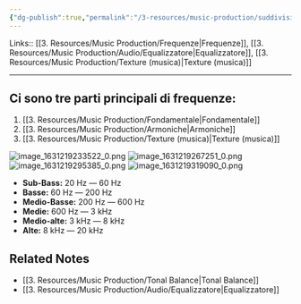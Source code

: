 ```yaml
---
{"dg-publish":true,"permalink":"/3-resources/music-production/suddivisione-spettrale/"}
---
```


Links:: [[3. Resources/Music Production/Frequenze\|Frequenze]], [[3. Resources/Music Production/Audio/Equalizzatore\|Equalizzatore]], [[3. Resources/Music Production/Texture (musica)\|Texture (musica)]]

---

## Ci sono tre parti principali di frequenze:

1. [[3. Resources/Music Production/Fondamentale\|Fondamentale]]
2. [[3. Resources/Music Production/Armoniche\|Armoniche]]
3. [[3. Resources/Music Production/Texture (musica)\|Texture (musica)]]


![image_1631219233522_0.png](/img/user/3.%20Resources/Attachments/image_1631219233522_0.png)
![image_1631219267251_0.png](/img/user/3.%20Resources/Attachments/image_1631219267251_0.png)
![image_1631219295385_0.png](/img/user/3.%20Resources/Attachments/image_1631219295385_0.png)
![image_1631219319090_0.png](/img/user/3.%20Resources/Attachments/image_1631219319090_0.png)


- **Sub-Bass:** 20 Hz — 60 Hz	
- **Basse:** 60 Hz — 200 Hz	
- **Medio-Basse:** 200 Hz — 600 Hz	
- **Medie:** 600 Hz — 3 kHz	
- **Medio-alte:** 3 kHz — 8 kHz	
- **Alte:** 8 kHz — 20 kHz	


## Related Notes

- [[3. Resources/Music Production/Tonal Balance\|Tonal Balance]]
- [[3. Resources/Music Production/Audio/Equalizzatore\|Equalizzatore]]

